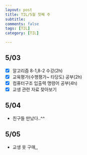 ```yaml
---
layout: post
title: TIL/5월 첫째 주 
subtitle: 
comments: false
tags: [TIL]
category: [TIL]

---
```

## 5/03

 - [x] 알고리즘 8-1,8-2 수강(2h)
 - [x] 교육평가(수행평가~ 타당도) 공부(2h)
 - [x] 컴퓨터구조 입출력 명령어 공부(4h)
 - [x] 교생 관련 자료 찾아보기

## 5/04

 - 친구들 만났다..^^

## 5/05

 - 교생 옷 구매,,
 


